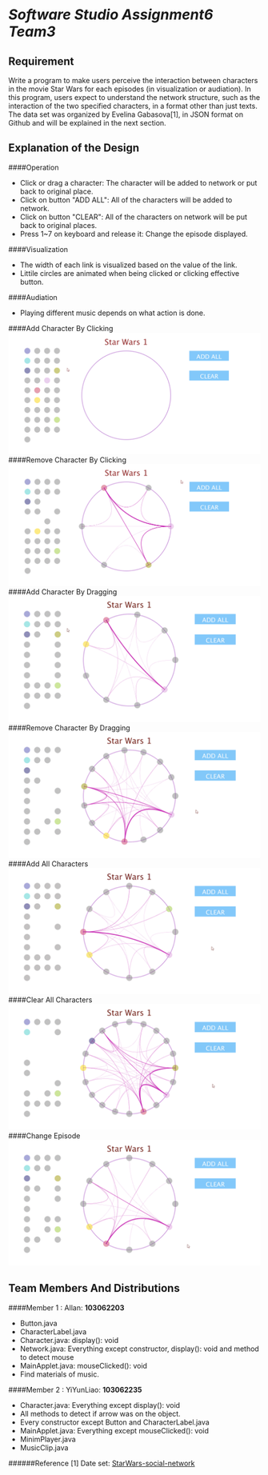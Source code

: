 # _Software Studio Assignment6 **Team3**_ #
## **Requirement** ##
Write a	program to make users	perceive the interaction between characters in the movie Star Wars for each episodes (in visualization or audiation). In this program,	users expect to understand the network structure, such as the interaction of the two specified characters, in a format other than just texts. The data set was	organized by Evelina Gabasova[1], in JSON format on Github and will be explained	 in the next section.
## **Explanation of the Design** ##
####Operation
*	Click or drag a character: The character will be added to network or put back to original place.
*	Click on button "ADD ALL": All of the characters will be added to network.
*	Click on button "CLEAR": All of the characters on network will be put back to original places.
*	Press 1~7 on keyboard and release it: Change the episode displayed.

####Visualization
*	The width of each link is visualized based on the value of the link.
*	Littile circles are animated when being clicked or clicking effective button.

####Audiation
*	Playing different music depends on what action is done.

####Add Character By Clicking
![alt text](/picture/add_click.gif "Add Character")
####Remove Character By Clicking
![alt text](/picture/remove_click.gif "Remove Character")
####Add Character By Dragging
![alt text](/picture/add_drag.gif "Add Character")
####Remove Character By Dragging
![alt text](/picture/remove_drag.gif "Remove Character")
####Add All Characters
![alt text](/picture/addAll.gif "Add All Characters")
####Clear All Characters
![alt text](/picture/clear.gif "Clear All Characters")
####Change Episode
![alt text](/picture/changeEpisode.gif "Change Episode")

## **Team Members And Distributions** ##
####Member 1 : Allan: **103062203**
*	Button.java
*	CharacterLabel.java
*	Character.java:	display(): void
*	Network.java: Everything except constructor, display(): void and method to detect mouse
*	MainApplet.java: mouseClicked(): void
*	Find materials of music.

####Member 2 : YiYunLiao: **103062235**
*	Character.java: Everything except display(): void
*	All methods to detect if arrow was on the object.
*	Every constructor except Button and CharacterLabel.java
*	MainApplet.java: Everything except mouseClicked(): void
*	MinimPlayer.java
*	MusicClip.java

######Reference
[1]	Date set: [StarWars-social-network](https://github.com/evelinag/StarWars-social-network)